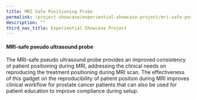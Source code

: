 ```yaml
---
title: MRI Safe Positioning Probe
permalink: /project-showcase/experiential-showcase-project/mri-safe-positioning-probe/
description: ""
third_nav_title: Experiential Showcase Project
---
```

#### MRI-safe pseudo ultrasound probe 

The MRI-safe pseudo ultrasound probe provides an improved consistency of patient positioning during MRI, addressing the clinical needs on reproducing the treatment positioning during MRI scan. The effectiveness of this gadget on the reproducibility of patient position during MRI improves clinical workflow for prostate cancer patients that can also be used for patient education to improve compliance during setup.
